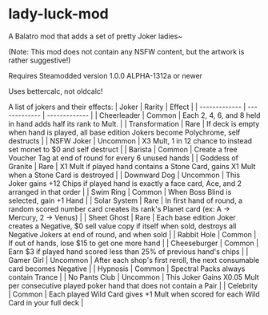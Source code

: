 # lady-luck-mod
 A Balatro mod that adds a set of pretty Joker ladies~

 (Note: This mod does not contain any NSFW content, but the artwork is rather suggestive!)
 
 Requires Steamodded version 1.0.0 ALPHA-1312a or newer
 
 Uses bettercalc, not oldcalc!

 A list of jokers and their effects:
| Joker  | Rarity | Effect |
| ------------- | ------------- | ------------- |
| Cheerleader  | Common | Each 2, 4, 6, and 8 held in hand adds half its rank to Mult.  |
| Transformation  | Rare | If deck is empty when hand is played, all base edition Jokers become Polychrome, self destructs  |
| NSFW Joker | Uncommon | X3 Mult, 1 in 12 chance to instead set monet to $0 and self destruct |
| Barista | Common | Create a free Voucher Tag at end of round for every 6 unused hands |
| Goddess of Granite | Rare | X1 Mult if played hand contains a Stone Card, gains X1 Mult when a Stone Card is destroyed |
| Downward Dog | Uncommon | This Joker gains +12 Chips if played hand is exactly a face card, Ace, and 2 arranged in that order |
| Swim Ring | Common | When Boss Blind is selected, gain +1 Hand |
| Solar System | Rare | In first hand of round, a random scored number card creates its rank's Planet card (ex: A -> Mercury, 2 -> Venus) |
| Sheet Ghost | Rare | Each base edition Joker creates a Negative, $0 sell value copy if itself when sold, destroys all Negative Jokers at end of round, and when sold |
| Rabbit Hole | Common | If out of hands, lose $15 to get one more hand |
| Cheeseburger | Common | Earn $3 if played hand scored less than 25% of previous hand's chips |
| Gamer Girl | Uncommon | After each shop's first reroll, the next consumable card becomes Negative |
| Hypnosis | Common | Spectral Packs always contain Trance |
| No Pants Club | Uncommon | This Joker Gains X0.05 Mult per consecutive played poker hand that does not contain a Pair |
| Celebrity | Common | Each played Wild Card gives +1 Mult when scored for each Wild Card in your full deck |
